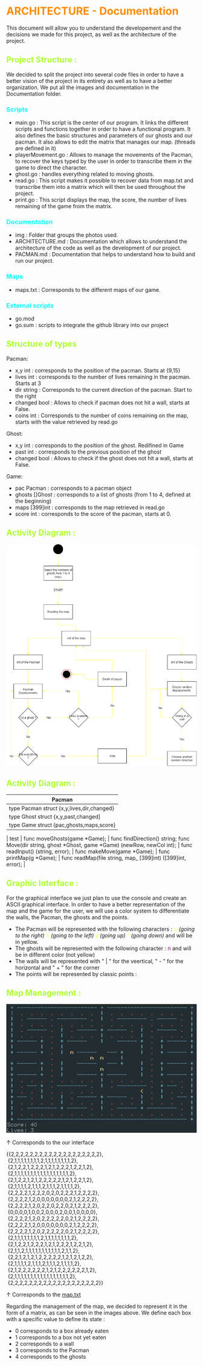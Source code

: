 <font color='darkorange'> ARCHITECTURE - Documentation </font>
======================

This document will allow you to understand the developement and the decisions we made for this project, as well as the architecture of the project. 

<font color='greenyellow'> Project Structure : </font>
----------------------

We decided to split the project into several code files in order to have a better vision of the project in its entirety as well as to have a better organization.
We put all the images and documentation in the Documentation folder.

### <font color='aqua'> Scripts </font>
- main.go : This script is the center of our program. It links the different scripts and functions together in order to have a functional program. It also defines the basic structures and parameters of our ghosts and our pacman. It also allows to edit the matrix that manages our map. (threads are defined in it)
- playerMovement.go : Allows to manage the movements of the Pacman, to recover the keys typed by the user in order to transcribe them in the game to direct the character. 
- ghost.go : handles everything related to moving ghosts.
- read.go : This script makes it possible to recover data from map.txt and transcribe them into a matrix which will then be used throughout the project.
- print.go : This script displays the map, the score, the number of lives remaining of the game from the matrix.

### <font color='aqua'> Documentation </font>
- img : Folder that groups the photos used.
- ARCHITECTURE.md : Documentation which allows to understand the architecture of the code as well as the development of our project.
- PACMAN.md : Documentation that helps to understand how to build and run our project.

### <font color='aqua'> Maps </font>
- maps.txt : Corresponds to the different maps of our game.

### <font color='aqua'> External scripts </font>
- go.mod
- go.sum : scripts to integrate the github library into our project


 <font color='greenyellow'> Structure of types </font>
------------

Pacman:
- x,y int : corresponds to the position of the pacman. Starts at {9,15}
- lives int : corresponds to the number of lives remaining in the pacman. Starts at 3
- dir string : Corresponds to the current direction of the pacman. Start to the right
- changed bool : Allows to check if pacman does not hit a wall, starts at False.
- coins int : Corresponds to the number of coins remaining on the map, starts with the value retrieved by read.go

Ghost:
- x,y int : corresponds to the position of the ghost. Redifined in Game
- past int : corresponds to the previous position of the ghost
- changed bool : Allows to check if the ghost does not hit a wall, starts at False.

Game:
- pac Pacman : corresponds to a pacman object
- ghosts []Ghost : corresponds to a list of ghosts (from 1 to 4, defined at the beginning)
- maps [399]int : corresponds to the map retrieved in read.go
- score int : corresponds to the score of the pacman, starts at 0.


 <font color='greenyellow'> Activity Diagram : </font>
------------
![Activity Diagram](img/activity_diagram.png)

 <font color='greenyellow'> Activity Diagram : </font>
------------

Pacman |
----- |
type Pacman struct {x,y,lives,dir,changed} |
type Ghost struct {x,y,past,changed] |
type Game struct {pac,ghosts,maps,score} |
|
 test |
func moveGhosts(game *Game); |
func findDirection() string;
func Move(dir string, ghost *Ghost, game *Game) (newRow, newCol int); |
func readInput() (string, error); |
func makeMove(game *Game); |
func printMap(g *Game); |
func readMap(file string, map_ [399]int) ([399]int, error); |



<font color='greenyellow'> Graphic Interface : </font>
-------------------

For the graphical interface we just plan to use the console and create an ASCII graphical interface.
In order to have a better representation of the map and the game for the user, we will use a color system to differentiate the walls, the Pacman, the ghosts and the points.
- The Pacman will be represented with the following characters : <font color='yellow'> < </font> *(going to the right)*    <font color='yellow'> > </font> *(going to the left)*   <font color='yellow'> v </font> *(going up)*     <font color='yellow'> ^ </font> *(going down)* and will be in yellow.
- The ghosts will be represented with the following character : <font color='purple'> n </font>   and will be in different color (not yellow)
- The walls will be represented with " | " for the veertical, " - " for the horizontal and " + " for the corner
- The points will be represented by classic points : <font color='yellow'> . </font>


<font color='greenyellow'> Map Management : </font>
----------------
  

![Game](img/game.png)

↑
Corresponds to the our interface

{{2,2,2,2,2,2,2,2,2,2,2,2,2,2,2,2,2,2,2},  
&nbsp;{2,1,1,1,1,1,1,1,1,2,1,1,1,1,1,1,1,1,2},  
&nbsp;{2,1,2,2,1,2,2,2,1,2,1,2,2,2,1,2,2,1,2},  
&nbsp;{2,1,1,1,1,1,1,1,1,1,1,1,1,1,1,1,1,1,2},  
&nbsp;{2,1,2,2,1,2,1,2,2,2,2,2,1,2,1,2,2,1,2},  
&nbsp;{2,1,1,1,1,2,1,1,1,2,1,1,1,2,1,1,1,1,2},  
&nbsp;{2,2,2,2,1,2,2,2,0,2,0,2,2,2,1,2,2,2,2},  
&nbsp;{2,2,2,2,1,2,0,0,0,0,0,0,0,2,1,2,2,2,2},  
&nbsp;{2,2,2,2,1,2,0,2,2,0,2,2,0,2,1,2,2,2,2},  
&nbsp;{0,0,0,0,1,0,0,2,0,0,0,2,0,0,1,0,0,0,0},  
&nbsp;{2,2,2,2,1,2,0,2,2,2,2,2,0,2,1,2,2,2,2},  
&nbsp;{2,2,2,2,1,2,0,0,0,0,0,0,0,2,1,2,2,2,2},  
&nbsp;{2,2,2,2,1,2,0,2,2,2,2,2,0,2,1,2,2,2,2},  
&nbsp;{2,1,1,1,1,1,1,1,1,2,1,1,1,1,1,1,1,1,2},  
&nbsp;{2,1,2,2,1,2,2,2,1,2,1,2,2,2,1,2,2,1,2},  
&nbsp;{2,1,1,2,1,1,1,1,1,1,1,1,1,1,1,2,1,1,2},  
&nbsp;{2,2,1,2,1,2,1,2,2,2,2,2,1,2,1,2,1,2,2},  
&nbsp;{2,1,1,1,1,2,1,1,1,2,1,1,1,2,1,1,1,1,2},  
&nbsp;{2,1,2,2,2,2,2,2,1,2,1,2,2,2,2,2,2,1,2},  
&nbsp;{2,1,1,1,1,1,1,1,1,1,1,1,1,1,1,1,1,1,2},  
&nbsp;{2,2,2,2,2,2,2,2,2,2,2,2,2,2,2,2,2,2,2}}

↑
Corresponds to the [map.txt](../map.txt)

Regarding the management of the map, we decided to represent it in the form of a matrix, as can be seen in the images above.
We define each box with a specific value to define its state : 

- 0 corresponds to a box already eaten
- 1 corresponds to a box not yet eaten
- 2 corresponds to a wall
- 3 corresponds to the Pacman
- 4 corresponds to the ghosts
